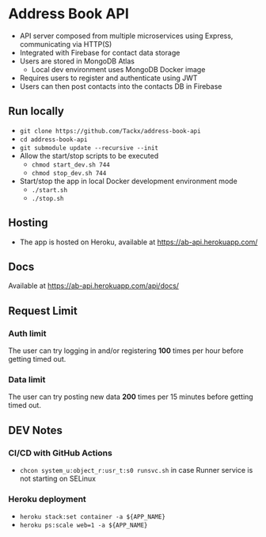 # Address Book API
- API server composed from multiple microservices using Express, communicating via HTTP(S)
- Integrated with Firebase for contact data storage
- Users are stored in MongoDB Atlas
  - Local dev environment uses MongoDB Docker image 
- Requires users to register and authenticate using JWT
- Users can then post contacts into the contacts DB in Firebase

## Run locally

- `git clone https://github.com/Tackx/address-book-api`
- `cd address-book-api`
- `git submodule update --recursive --init`
- Allow the start/stop scripts to be executed
  - `chmod start_dev.sh 744`
  - `chmod stop_dev.sh 744`
- Start/stop the app in local Docker development environment mode
  - `./start.sh`
  - `./stop.sh`

## Hosting

- The app is hosted on Heroku, available at https://ab-api.herokuapp.com/

## Docs

Available at https://ab-api.herokuapp.com/api/docs/

## Request Limit

### Auth limit

The user can try logging in and/or registering **100** times per hour before getting timed out.

### Data limit

The user can try posting new data **200** times per 15 minutes before getting timed out.

## DEV Notes

### CI/CD with GitHub Actions

  - `chcon system_u:object_r:usr_t:s0 runsvc.sh` in case Runner service is not starting on SELinux

### Heroku deployment

- `heroku stack:set container -a ${APP_NAME}`
- `heroku ps:scale web=1 -a ${APP_NAME}`
